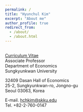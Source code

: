 ```yaml
---
permalink: /
title: "Hyunchul Kim"
excerpt: "About me"
author_profile: true
redirect_from: 
  - /about/
  - /about.html
---
```


<tr></tr>
<br>
<a href="/files/cv-hckim-may2023.pdf">Curriculum Vitae</a>

<br>
Associate Professor<br/>
Department of Economics<br/>
Sungkyunkwan University<br/>

32409 Dasan Hall of Economics<br/>
25-2, Sungkyunkwan-ro, Jongno-gu<br/>
Seoul 03063, Korea<br/>
 
E-mail. hchkim@skku.edu<br/>
Tel. +82-2-760-0147<br/>
